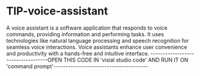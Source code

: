 # TIP-voice-assistant
A voice assistant is a software application that responds to voice commands, providing information and performing tasks. It uses technologies like natural language processing and speech recognition for seamless voice interactions. Voice assistants enhance user convenience and productivity with a hands-free and intuitive interface.
-----------------------------------OPEN THIS CODE IN 'visial studio code' AND RUN IT ON 'command prompt'---------------------------------------
